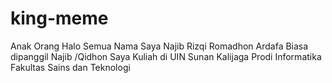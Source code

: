 # king-meme
Anak Orang
Halo Semua
Nama Saya Najib Rizqi Romadhon Ardafa
Biasa dipanggil Najib /Qidhon 
Saya Kuliah di UIN Sunan Kalijaga Prodi Informatika Fakultas Sains dan Teknologi
